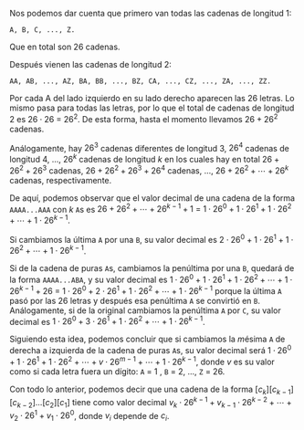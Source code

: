 Nos podemos dar cuenta que primero van todas las cadenas de longitud 1:

`A, B, C, ..., Z.`

Que en total son 26 cadenas.

Después vienen las cadenas de longitud 2:

`AA, AB, ..., AZ, BA, BB, ..., BZ, CA, ..., CZ, ..., ZA, ..., ZZ.`

Por cada A del lado izquierdo en su lado derecho aparecen las 26 letras. Lo mismo pasa para todas las letras,
por lo que el total de cadenas de longitud 2 es $26 \cdot 26$ = $26^2$. De esta forma, hasta el
momento llevamos $26 + 26^2$ cadenas.

Análogamente, hay $26^3$ cadenas diferentes de longitud 3, $26^4$ cadenas de longitud 4, ...,
$26^k$ cadenas de longitud $k$ en los cuales hay en total $26 + 26^2 + 26 ^3$ cadenas,
$26 + 26^2 + 26^3 + 26^4$ cadenas, ..., $26 + 26^2 + \cdots + 26^k$ cadenas, respectivamente.

De aquí, podemos observar que el valor decimal de una cadena de la forma `AAAA...AAA`
con $k$ `A`s es $26 + 26^2 + \cdots + 26^{k-1} + 1$ $=$ $1 \cdot 26^0 + 1 \cdot 26^1 + 1 \cdot 26^2 + \cdots + 1 \cdot 26^{k-1}$.

Si cambiamos la última `A` por una `B`, su valor decimal es $2 \cdot 26^0 + 1 \cdot 26^1 + 1 \cdot 26^2 + \cdots + 1 \cdot 26^{k-1}$.

Si de la cadena de puras `A`s, cambiamos la penúltima por una `B`, quedará de la forma `AAAA...ABA`, y su
valor decimal es $1 \cdot 26^0 + 1 \cdot 26^1 + 1 \cdot 26^2 + \cdots + 1 \cdot 26^{k-1} + 26$ $=$
$1 \cdot 26^0 + 2 \cdot 26^1 + 1 \cdot 26^2 + \cdots + 1 \cdot 26^{k-1}$ porque la última `A` pasó
por las 26 letras y después esa penúltima `A` se convirtió en `B`. Análogamente, si de la original cambiamos
la penúltima `A` por `C`, su valor decimal es $1 \cdot 26^0 + 3 \cdot 26^1 + 1 \cdot 26^2 + \cdots + 1 \cdot 26^{k-1}$.

Siguiendo esta idea, podemos concluir que si cambiamos la $m$ésima `A` de derecha a izquierda de la cadena de puras `A`s,
su valor decimal será $1 \cdot 26^0 + 1 \cdot 26^1 + 1 \cdot 26^2 + \cdots + v \cdot 26^{m-1} + \cdots + 1 \cdot 26^{k-1}$,
donde $v$ es su valor como si cada letra fuera un dígito: `A` = $1$ , `B` = $2$, ..., `Z` = $26$.

Con todo lo anterior, podemos decir que una cadena de la forma [$c_{k}$][$c_{k-1}$][$c_{k-2}$]$\ldots$[$c_2$][$c_1$]
tiene como valor decimal $v_{k} \cdot 26^{k-1} + v_{k-1} \cdot 26^{k-2} + \cdots + v_2 \cdot 26^1 + v_1 \cdot 26^0$,
donde $v_i$ depende de $c_i$.
